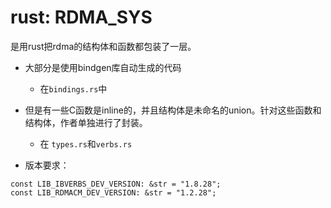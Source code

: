 # rust: RDMA_SYS

是用rust把rdma的结构体和函数都包装了一层。

- 大部分是使用bindgen库自动生成的代码
  - 在`bindings.rs`中
- 但是有一些C函数是inline的，并且结构体是未命名的union。针对这些函数和结构体，作者单独进行了封装。
  - 在	`types.rs`和`verbs.rs`

- 版本要求：

```
const LIB_IBVERBS_DEV_VERSION: &str = "1.8.28";
const LIB_RDMACM_DEV_VERSION: &str = "1.2.28";
```

